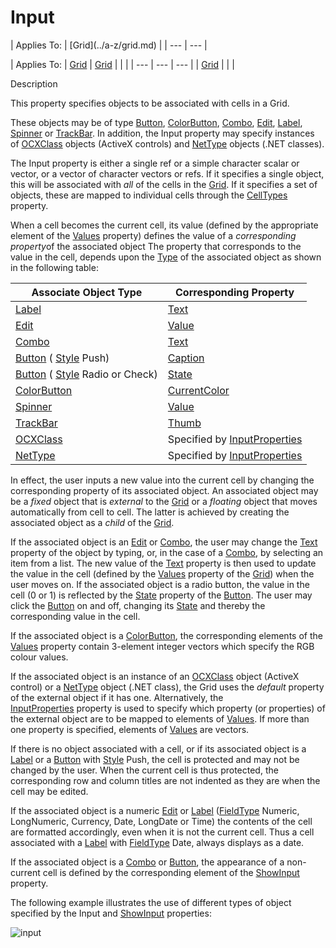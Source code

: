 




<h1 class="heading"><span class="name">Input</span></h1>
| Applies To: | [Grid](../a-z/grid.md) |
| --- | ---  |

| Applies To: | [Grid](../a-z/grid.md) | [Grid](../a-z/grid.md) |  |  |
| --- | --- | ---  |
| [Grid](../a-z/grid.md) |  |  |


Description


This property specifies objects to be associated with cells in a Grid.



These
objects may be of type [Button](../a-z/button.md), [ColorButton](../a-z/colorbutton.md),
[Combo](../a-z/combo.md), [Edit](../a-z/edit.md), [Label](../a-z/label.md),
[Spinner](../a-z/spinner.md) or [TrackBar](../a-z/trackbar.md).
In addition, the Input property may specify instances of [OCXClass](../a-z/ocxclass.md) objects (ActiveX controls) and [NetType](../a-z/nettype.md) objects (.NET classes).


The Input property is either a single ref or a simple character scalar or
vector, or a vector of character vectors or refs. If it specifies a single
object, this will be associated with *all* of the cells in the [Grid](../a-z/grid.md).
If it specifies a set of objects, these are mapped to individual cells through
the [CellTypes](../a-z/celltypes.md) property.


When a cell becomes the current cell, its value (defined by the appropriate
element of the [Values](../a-z/values.md) property) defines the
value of a *corresponding property*of the associated object The
property that corresponds to the value in the cell, depends upon the [Type](../a-z/type.md) of the associated object as shown in the following table:

| Associate Object Type | Corresponding Property |
| --- | ---  |
| [Label](../a-z/label.md) | [Text](../a-z/text.md) |
| [Edit](../a-z/edit.md) | [Value](../a-z/value.md) |
| [Combo](../a-z/combo.md) | [Text](../a-z/text.md) |
| [Button](../a-z/button.md) ( [Style](../a-z/style.md) Push) | [Caption](../a-z/caption.md) |
| [Button](../a-z/button.md) ( [Style](../a-z/style.md) Radio or Check) | [State](../a-z/state.md) |
| [ColorButton](../a-z/colorbutton.md) | [CurrentColor](../a-z/currentcolor.md) |
| [Spinner](../a-z/spinner.md) | [Value](../a-z/value.md) |
| [TrackBar](../a-z/trackbar.md) | [Thumb](../a-z/thumb.md) |
| [OCXClass](../a-z/ocxclass.md) | Specified by [InputProperties](../a-z/inputproperties.md) |
| [NetType](../a-z/nettype.md) | Specified by [InputProperties](../a-z/inputproperties.md) |


In effect, the user inputs a new value into the current cell by changing the
corresponding property of its associated object. An associated object may be a *fixed* object that is *external* to the [Grid](../a-z/grid.md) or a *floating* object that moves automatically from cell to cell. The latter is achieved by
creating the associated object as a *child* of the [Grid](../a-z/grid.md).


If the associated object is an [Edit](../a-z/edit.md) or [Combo](../a-z/combo.md),
the user may change the [Text](../a-z/text.md) property of the
object by typing, or, in the case of a [Combo](../a-z/combo.md),
by selecting an item from a list. The new value of the [Text](../a-z/text.md) property is then used to update the value in the cell (defined by the [Values](../a-z/values.md) property of the [Grid](../a-z/grid.md)) when the user moves on. If
the associated object is a radio button, the value in the cell (0 or 1) is
reflected by the [State](../a-z/state.md) property of the [Button](../a-z/button.md).
The user may click the [Button](../a-z/button.md) on and off,
changing its [State](../a-z/state.md) and thereby the
corresponding value in the cell.


If the associated object is a [ColorButton](../a-z/colorbutton.md),
the corresponding elements of the [Values](../a-z/values.md) property contain 3-element integer vectors which specify the RGB colour values.


If the associated object is an instance of an [OCXClass](../a-z/ocxclass.md) object (ActiveX control) or a [NetType](../a-z/nettype.md) object
(.NET class), the Grid uses the *default* property of the external object
if it has one. Alternatively, the [InputProperties](../a-z/inputproperties.md) property is used to specify which property (or properties) of the external
object are to be mapped to elements of [Values](../a-z/values.md).
If more than one property is specified, elements of [Values](../a-z/values.md) are vectors.


If there is no object associated with a cell, or if its associated object is
a [Label](../a-z/label.md) or a [Button](../a-z/button.md) with [Style](../a-z/style.md) Push, the cell is protected and
may not be changed by the user. When the current cell is thus protected, the
corresponding row and column titles are not indented as they are when the cell
may be edited.


If the associated object is a numeric [Edit](../a-z/edit.md) or
[Label](../a-z/label.md) ([FieldType](../a-z/fieldtype.md) Numeric, LongNumeric, Currency, Date, LongDate or Time) the contents of the cell
are formatted accordingly, even when it is not the current cell. Thus a cell
associated with a [Label](../a-z/label.md) with [FieldType](../a-z/fieldtype.md) Date, always displays as a date.


If the associated object is a [Combo](../a-z/combo.md) or [Button](../a-z/button.md),
the appearance of a non-current cell is defined by the corresponding element of
the [ShowInput](../a-z/showinput.md) property.



The following example illustrates the use of different types of object
specified by the Input and [ShowInput](../a-z/showinput.md) properties:


![input](../img/input.gif)




